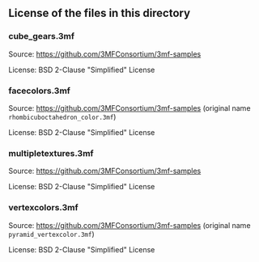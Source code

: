 ## License of the files in this directory

### cube_gears.3mf 

Source: https://github.com/3MFConsortium/3mf-samples

License: BSD 2-Clause "Simplified" License

### facecolors.3mf 

Source: https://github.com/3MFConsortium/3mf-samples (original name `rhombicuboctahedron_color.3mf`)

License: BSD 2-Clause "Simplified" License

### multipletextures.3mf 

Source: https://github.com/3MFConsortium/3mf-samples

License: BSD 2-Clause "Simplified" License

### vertexcolors.3mf 

Source: https://github.com/3MFConsortium/3mf-samples (original name `pyramid_vertexcolor.3mf`)

License: BSD 2-Clause "Simplified" License
